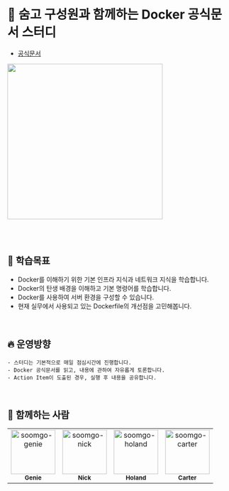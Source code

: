# 🐳 숨고 구성원과 함께하는 Docker 공식문서 스터디

- [공식문서](https://docs.docker.com/get-started/overview)

<img src="https://github.com/Soomgo-public/docker-study/assets/82315118/19fc0801-2043-4cdc-8fb5-6fd70c5d3cc8" width="350" height="350" />

<br /><br/>

## 💯 학습목표

- Docker를 이해하기 위한 기본 인프라 지식과 네트워크 지식을 학습합니다.
- Docker의 탄생 배경을 이해하고 기본 명령어를 학습합니다.
- Docker를 사용하여 서버 환경을 구성할 수 있습니다.
- 현재 실무에서 사용되고 있는 Dockerfile의 개선점을 고민해봅니다.

<br />

## 🔥 운영방향

```
- 스터디는 기본적으로 매일 점심시간에 진행합니다.
- Docker 공식문서를 읽고, 내용에 관하여 자유롭게 토론합니다.
- Action Item이 도출된 경우, 실행 후 내용을 공유합니다.
```

<br />

## 🤖 함께하는 사람

<table>
    <tr>
      <td align="center">
          <a href="https://github.com/wonjin-dev">
              <img src="https://avatars.githubusercontent.com/u/82315118?v=4" width="100;" alt="soomgo-genie"/>
              <br />
              <sub><b>Genie</b></sub>
          </a>
      </td>
      <td align="center">
          <a href="https://github.com/newnickkim">
              <img src="https://avatars.githubusercontent.com/u/129708778?v=4" width="100;" alt="soomgo-nick"/>
              <br />
              <sub><b>Nick</b></sub>
          </a>
      </td>
      <td align="center">
          <a href="https://github.com/jjm2317">
              <img src="https://avatars.githubusercontent.com/u/67041750?v=4" width="100;" alt="soomgo-holand"/>
              <br />
              <sub><b>Holand</b></sub>
          </a>
      </td>
      <td align="center">
          <a href="https://github.com/changwoolab">
              <img src="https://avatars.githubusercontent.com/u/64240134?v=4" width="100;" alt="soomgo-carter"/>
              <br />
              <sub><b>Carter</b></sub>
          </a>
      </td>
      </tr>
</table>

